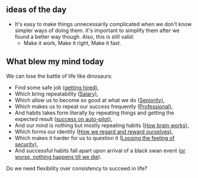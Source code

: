 ## ideas of the day

- It's easy to make things unnecessarily complicated when we don't know simpler ways of doing them. It's important to simplify them after we found a better way though. Also, this is still valid:
  - Make it work, Make it right, Make it fast. 



## What blew my mind today

We can lose the battle of life like dinosaurs:

- Find some safe job (<u>getting hired)</u>,
- Which bring repeatability (<u>Salary)</u>,
- Which allow us to become so good at what we do (<u>Seniority)</u>,
- Which makes us to repeat our success frequently (<u>Professional)</u>,
- And habits takes form literally by repeating things and getting the expected result (<u>success on auto-pilot)</u>,
- And our mind is nothing but mostly repeating habits (<u>How brain works)</u>,
- Which forms our identity (<u>How we regard and reward ourselves)</u>,
- Which makes it harder for us to question it (<u>Loosing the feeling of security)</u>,
- And successful habits fall apart upon arrival of a black swan event (<u>or worse, nothing happens till we die</u>).



Do we need flexibility over consistency to succeed in life?